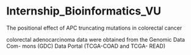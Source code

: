 # Internship_Bioinformatics_VU
The positional effect of APC truncating mutations in colorectal cancer

colorectal adenocarcinoma data were obtained from the Genomic Data Com- mons (GDC) Data Portal (TCGA-COAD and TCGA- READ)
